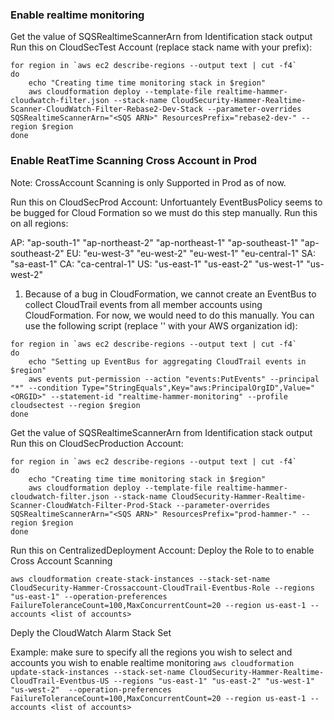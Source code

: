 ### Enable realtime monitoring
Get the value of SQSRealtimeScannerArn from Identification stack output
Run this on CloudSecTest Account (replace stack name with your prefix):
```
for region in `aws ec2 describe-regions --output text | cut -f4`
do
    echo "Creating time time monitoring stack in $region"
    aws cloudformation deploy --template-file realtime-hammer-cloudwatch-filter.json --stack-name CloudSecurity-Hammer-Realtime-Scanner-CloudWatch-Filter-Rebase2-Dev-Stack --parameter-overrides SQSRealtimeScannerArn="<SQS ARN>" ResourcesPrefix="rebase2-dev-" --region $region
done
```

### Enable ReatTime Scanning Cross Account in Prod
Note: CrossAccount Scanning is only Supported in Prod as of now.

Run this on CloudSecProd Account:
Unfortuantely EventBusPolicy seems to be bugged for Cloud Formation so we must do this step manually.
Run this on all regions:

AP: "ap-south-1" "ap-northeast-2" "ap-northeast-1" "ap-southeast-1" "ap-southeast-2"
EU: "eu-west-3" "eu-west-2" "eu-west-1" "eu-central-1"
SA: "sa-east-1"
CA: "ca-central-1"
US: "us-east-1" "us-east-2" "us-west-1" "us-west-2"

1) Because of a bug in CloudFormation, we cannot create an EventBus to collect CloudTrail events from all member accounts using CloudFormation. For now, we would need to do this manually. You can use the following script (replace '<ORGID>' with your AWS organization id):
```
for region in `aws ec2 describe-regions --output text | cut -f4`
do
    echo "Setting up EventBus for aggregating CloudTrail events in $region"
    aws events put-permission --action "events:PutEvents" --principal "*" --condition Type="StringEquals",Key="aws:PrincipalOrgID",Value="<ORGID>" --statement-id "realtime-hammer-monitoring" --profile cloudsectest --region $region
done
```

Get the value of SQSRealtimeScannerArn from Identification stack output
Run this on CloudSecProduction Account:
```
for region in `aws ec2 describe-regions --output text | cut -f4`
do
    echo "Creating time time monitoring stack in $region"
    aws cloudformation deploy --template-file realtime-hammer-cloudwatch-filter.json --stack-name CloudSecurity-Hammer-Realtime-Scanner-CloudWatch-Filter-Prod-Stack --parameter-overrides SQSRealtimeScannerArn="<SQS ARN>" ResourcesPrefix="prod-hammer-" --region $region
done
```

Run this on CentralizedDeployment Account:
Deploy the Role to to enable Cross Account Scanning
```
aws cloudformation create-stack-instances --stack-set-name CloudSecurity-Hammer-Crossaccount-CloudTrail-Eventbus-Role --regions "us-east-1" --operation-preferences FailureToleranceCount=100,MaxConcurrentCount=20 --region us-east-1 --accounts <list of accounts>
```

Deply the CloudWatch Alarm Stack Set

Example:
make sure to specify all the regions you wish to select and accounts you wish to enable realtime monitoring
```aws cloudformation update-stack-instances --stack-set-name CloudSecurity-Hammer-Realtime-CloudTrail-Eventbus-US --regions "us-east-1" "us-east-2" "us-west-1" "us-west-2"  --operation-preferences FailureToleranceCount=100,MaxConcurrentCount=20 --region us-east-1 --accounts <list of accounts>```


